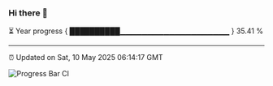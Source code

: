 ### Hi there 👋

⏳ Year progress { ██████████▁▁▁▁▁▁▁▁▁▁▁▁▁▁▁▁▁▁▁▁ } 35.41 %

---

⏰ Updated on Sat, 10 May 2025 06:14:17 GMT

![Progress Bar CI](https://github.com/Shyam-Makwana/GitHub-Actions-Demo/workflows/Progress%20Bar%20CI/badge.svg)
